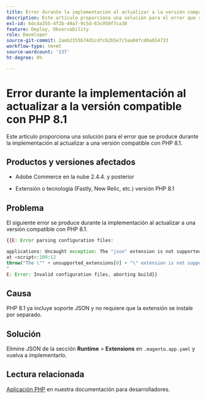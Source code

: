 ```yaml
---
title: Error durante la implementación al actualizar a la versión compatible con PHP 8.1
description: Este artículo proporciona una solución para el error que se produce durante la implementación al actualizar a una versión compatible con PHP 8.1.
exl-id: bdc4a355-4f2b-49a7-9c5d-63c950f7ca30
feature: Deploy, Observability
role: Developer
source-git-commit: 2aeb2355b74d1cdfc62b5e7c5aa04fcd0a654733
workflow-type: tm+mt
source-wordcount: '137'
ht-degree: 0%

---
```


# Error durante la implementación al actualizar a la versión compatible con PHP 8.1

Este artículo proporciona una solución para el error que se produce durante la implementación al actualizar a una versión compatible con PHP 8.1.

## Productos y versiones afectados

* Adobe Commerce en la nube 2.4.4. y posterior

* Extensión o tecnología (Fastly, New Relic, etc.) versión PHP 8.1

## Problema

El siguiente error se produce durante la implementación al actualizar a una versión compatible con PHP 8.1.

```PHP
{{E: Error parsing configuration files:

applications: Uncaught exception: The "json" extension is not supported for php:8.1
at <script>:109:12
throw("The \"" + unsupported_extensions[0] + "\" extension is not supported for " + service.type);
^
E: Error: Invalid configuration files, aborting build}}
```

## Causa

PHP 8.1 ya incluye soporte JSON y no requiere que la extensión se instale por separado.

## Solución

Elimine JSON de la sección **Runtime** > **Extensions** en `.magento.app.yaml` y vuelva a implementarlo.

## Lectura relacionada

[Aplicación PHP](https://experienceleague.adobe.com/en/docs/commerce-cloud-service/user-guide/configure/app/php-settings) en nuestra documentación para desarrolladores.
